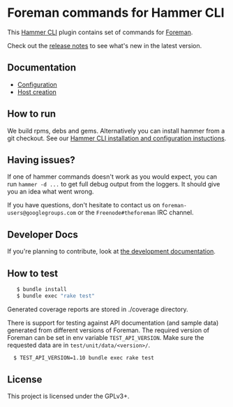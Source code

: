 Foreman commands for Hammer CLI
===============================

This [Hammer CLI](https://github.com/theforeman/hammer-cli) plugin contains
set of commands for [Foreman](http://theforeman.org/).

Check out the [release notes](doc/release_notes.md#release-notes) to see what's new in the latest version.

Documentation
-------------

 - [Configuration](doc/configuration.md#configuration)
 - [Host creation](doc/host_create.md#host-creation)

How to run
----------

We build rpms, debs and gems. Alternatively you can install hammer from a git checkout.
See our [Hammer CLI installation and configuration instuctions](https://github.com/theforeman/hammer-cli/blob/master/doc/installation.md#installation).


Having issues?
--------------

If one of hammer commands doesn't work as you would expect, you can run `hammer -d ...` to get
full debug output from the loggers. It should give you an idea what went wrong.

If you have questions, don't hesitate to contact us on `foreman-users@googlegroups.com` or
the `Freenode#theforeman` IRC channel.


Developer Docs
--------------
If you're planning to contribute,
look at [the development documentation](doc/developer_docs.md#hammer-development-docs).


How to test
------------

```bash
   $ bundle install
   $ bundle exec "rake test"
```

Generated coverage reports are stored in ./coverage directory.

There is support for testing against API documentation (and sample data) generated from different versions of Foreman.
The required version of Foreman can be set in env variable `TEST_API_VERSION`. Make sure the requested data are
in `test/unit/data/<version>/`.

```bash
  $ TEST_API_VERSION=1.10 bundle exec rake test
```


License
-------

This project is licensed under the GPLv3+.
